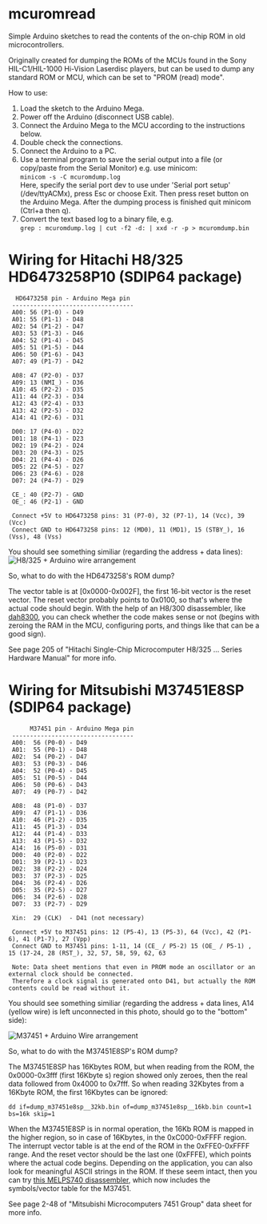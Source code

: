 # mcuromread
Simple Arduino sketches to read the contents of the on-chip ROM in old microcontrollers.

Originally created for dumping the ROMs of the MCUs found in the Sony HIL-C1/HIL-1000 Hi-Vision Laserdisc players, but can be used to dump any standard ROM or MCU, which can be set to "PROM (read) mode".

How to use:

1. Load the sketch to the Arduino Mega.
2. Power off the Arduino (disconnect USB cable).
3. Connect the Arduino Mega to the MCU according to the instructions below.
4. Double check the connections.
5. Connect the Arduino to a PC.
6. Use a terminal program to save the serial output into a file (or copy/paste from the Serial Monitor)
e.g. use minicom:  
```minicom -s -C mcuromdump.log```  
Here, specify the serial port dev to use under 'Serial port setup' (/dev/ttyACMx), press Esc or choose Exit. Then press reset button on the Arduino Mega. After the dumping process is finished quit minicom (Ctrl+a then q).
7. Convert the text based log to a binary file, e.g.  
```grep : mcuromdump.log | cut -f2 -d: | xxd -r -p > mcuromdump.bin```

# Wiring for Hitachi H8/325 HD6473258P10 (SDIP64 package)

```
  HD6473258 pin - Arduino Mega pin
 ----------------------------------
 A00: 56 (P1-0) - D49
 A01: 55 (P1-1) - D48
 A02: 54 (P1-2) - D47
 A03: 53 (P1-3) - D46
 A04: 52 (P1-4) - D45
 A05: 51 (P1-5) - D44
 A06: 50 (P1-6) - D43
 A07: 49 (P1-7) - D42

 A08: 47 (P2-0) - D37
 A09: 13 (NMI_) - D36
 A10: 45 (P2-2) - D35
 A11: 44 (P2-3) - D34
 A12: 43 (P2-4) - D33
 A13: 42 (P2-5) - D32
 A14: 41 (P2-6) - D31

 D00: 17 (P4-0) - D22
 D01: 18 (P4-1) - D23
 D02: 19 (P4-2) - D24
 D03: 20 (P4-3) - D25
 D04: 21 (P4-4) - D26
 D05: 22 (P4-5) - D27
 D06: 23 (P4-6) - D28
 D07: 24 (P4-7) - D29

 CE_: 40 (P2-7) - GND
 OE_: 46 (P2-1) - GND

 Connect +5V to HD6473258 pins: 31 (P7-0), 32 (P7-1), 14 (Vcc), 39 (Vcc)
 Connect GND to HD6473258 pins: 12 (MD0), 11 (MD1), 15 (STBY_), 16 (Vss), 48 (Vss)
```

You should see something similiar (regarding the address + data lines):
![H8/325 + Arduino wire arrangement](https://user-images.githubusercontent.com/86873213/150737227-e2b4ea5f-36aa-46e3-aa9e-097feb525ac4.jpg)

So, what to do with the HD6473258's ROM dump?

The vector table is at \[0x0000-0x002F\], the first 16-bit vector is the reset vector.
The reset vector probably points to 0x0100, so that's where the actual code should begin.
With the help of an H8/300 disassembler, like [dah8300](http://www.karola.fi/rak/sw/dah8300/), you can check whether the code makes sense or not
(begins with zeroing the RAM in the MCU, configuring ports, and things like that can be a good sign).

See page 205 of "Hitachi Single-Chip Microcomputer H8/325 ... Series Hardware Manual" for more info.

# Wiring for Mitsubishi M37451E8SP (SDIP64 package)

```
      M37451 pin - Arduino Mega pin
 ----------------------------------
 A00:  56 (P0-0) - D49
 A01:  55 (P0-1) - D48
 A02:  54 (P0-2) - D47
 A03:  53 (P0-3) - D46
 A04:  52 (P0-4) - D45
 A05:  51 (P0-5) - D44
 A06:  50 (P0-6) - D43
 A07:  49 (P0-7) - D42

 A08:  48 (P1-0) - D37
 A09:  47 (P1-1) - D36
 A10:  46 (P1-2) - D35
 A11:  45 (P1-3) - D34
 A12:  44 (P1-4) - D33
 A13:  43 (P1-5) - D32
 A14:  16 (P5-0) - D31
 D00:  40 (P2-0) - D22
 D01:  39 (P2-1) - D23
 D02:  38 (P2-2) - D24
 D03:  37 (P2-3) - D25
 D04:  36 (P2-4) - D26
 D05:  35 (P2-5) - D27
 D06:  34 (P2-6) - D28
 D07:  33 (P2-7) - D29

 Xin:  29 (CLK)  - D41 (not necessary)

 Connect +5V to M37451 pins: 12 (P5-4), 13 (P5-3), 64 (Vcc), 42 (P1-6), 41 (P1-7), 27 (Vpp)
 Connect GND to M37451 pins: 1-11, 14 (CE_ / P5-2) 15 (OE_ / P5-1) , 15 (17-24, 28 (RST_), 32, 57, 58, 59, 62, 63

 Note: Data sheet mentions that even in PROM mode an oscillator or an external clock should be connected.  
 Therefore a clock signal is generated onto D41, but actually the ROM contents could be read without it.

```

You should see something similiar (regarding the address + data lines, A14 (yellow wire) is left unconnected in this photo, should go to the "bottom" side):

![M37451 + Arduino Wire arrangement](https://user-images.githubusercontent.com/86873213/150737193-9e4f27c1-2391-47fd-9592-24674373ac56.jpg)

So, what to do with the M37451E8SP's ROM dump?

The M37451E8SP has 16Kbytes ROM, but when reading from the ROM, the 0x0000-0x3fff (first 16Kbyte
s) region showed only zeroes, then the real data followed from 0x4000 to 0x7fff. So when reading 32Kbytes from a 16Kbyte ROM, the first 16Kbytes can be ignored:

```dd if=dump_m37451e8sp__32kb.bin of=dump_m37451e8sp__16kb.bin count=1 bs=16k skip=1```

When the M37451E8SP is in normal operation, the 16Kb ROM is mapped in the higher region, so in case of 16Kbytes, in the 0xC000-0xFFFF region.
The interrupt vector table is at the end of the ROM in the 0xFFE0-0xFFFF range. And the reset vector should be the last one (0xFFFE), which points where the actual code begins. Depending on the application, you can also look for meaningful ASCII strings in the ROM.
If these seem intact, then you can try [this MELPS740 disassembler](https://github.com/szaguldo-kamaz/m740dasm), which now includes the symbols/vector table for the M37451.

See page 2-48 of "Mitsubishi Microcomputers 7451 Group" data sheet for more info.
